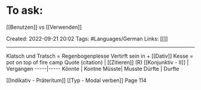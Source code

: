 # To ask:
[[Benutzen]] vs  [[Verwenden]]

Created: 2022-09-21 20:02
Tags: #Languages/German 
Links: [[]]
___

Klatsch und Tratsch = Regenbogenplesse
Vertirft sein in + [[Dativ]]
Kesse = pot on top of fire camp
Quote (citation) | [[Zitieren]] (R)
[[Konjunktiv - II]] | Vergangen
-----|-----
Könnte | Kontne
Müsste| Musste
Dürfte | Durfte

[[Indikativ - Präteritum]] [[Typ - Modal verben]] Page 114
